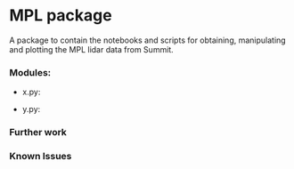 # MPL package

A package to contain the notebooks and scripts for obtaining, manipulating and plotting the MPL lidar data from Summit.

### Modules:
+ x.py:

+ y.py: 


### Further work

### Known Issues